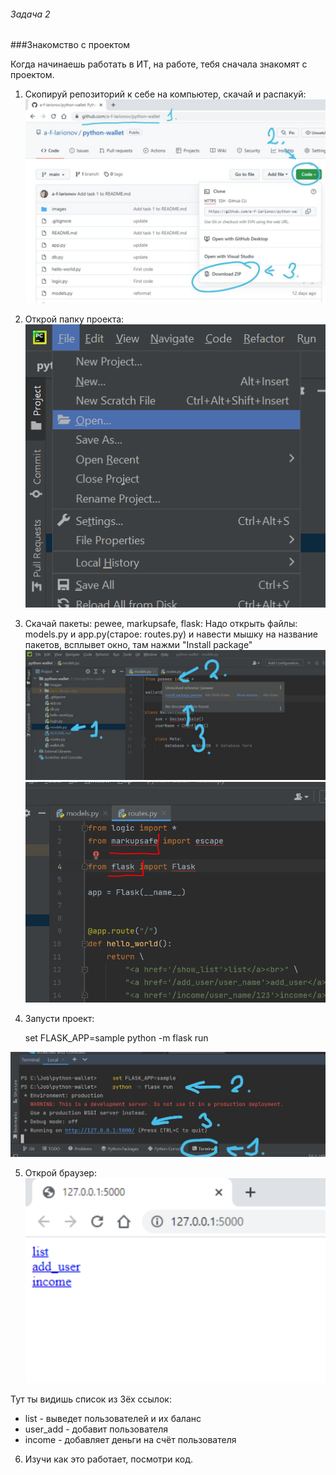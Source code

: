 ###### Задача 2
###Знакомство с проектом

Когда начинаешь работать в ИТ, на работе, 
тебя сначала знакомят с проектом.


1. Скопируй репозиторий к себе на компьютер, скачай и распакуй:
   ![](../images/run-wallet-1.png)
2. Открой папку проекта:
   ![](../images/run-wallet-2.png)
3. Скачай пакеты: pewee, markupsafe, flask:
Надо открыть файлы: models.py и  app.py(старое: routes.py)
и навести мышку на название пакетов, всплывет окно, там нажми "Install package"
    ![](../images/run-wallet-3.png)
    ![](../images/run-wallet-4.png)

4. Запусти проект:
    
    set FLASK_APP=sample
    python -m flask run


![](../images/run-wallet-5.png)

5. Открой браузер: 
    ![](../images/run-wallet-6.png)

Тут ты видишь список из 3ёх ссылок:
- list - выведет пользователей и их баланс
- user_add - добавит пользователя
- income - добавляет деньги на счёт пользователя

6. Изучи как это работает, посмотри код.